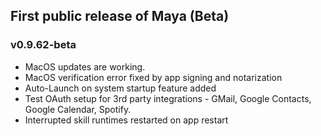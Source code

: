 ## First public release of Maya (Beta)
### v0.9.62-beta
- MacOS updates are working.
- MacOS verification error fixed by app signing and notarization
- Auto-Launch on system startup feature added
- Test OAuth setup for 3rd party integrations - GMail, Google Contacts, Google Calendar, Spotify.
- Interrupted skill runtimes restarted on app restart